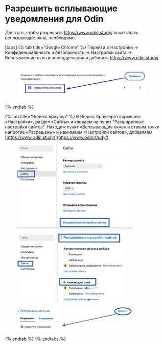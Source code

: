 # Разрешить всплывающие уведомления для Odin

Для того, чтобы разрешить https://www.odin.study/ показывать всплывающие окна, необходимо:

[tabs]
{% tab title="Google Chrome" %}
Перейти в Настройки -> Конфиденциальность и безопасность -> Настройки сайта -> Всплывающие окна и переадресация  и добавить  https://www.odin.study/

<figure><img src="../.gitbook/assets/image (167).png" alt=""><figcaption></figcaption></figure>
{% endtab %}

{% tab title="Яндекс.Браузер" %}
В Яндекс браузере открываем «Настройки», раздел «Сайты» и кликаем на пункт "Расширенные настройки сайтов". Находим пункт «Всплывающие окна» и ставим точку напротив «Разрешены» и нажимаем «Настройки сайтов», добавляем [https://www.odin.study/](https://www.odin.study/)

<figure><img src="../.gitbook/assets/image (168).png" alt="" width="375"><figcaption></figcaption></figure>

<figure><img src="../.gitbook/assets/image (172).png" alt="" width="356"><figcaption></figcaption></figure>

<figure><img src="../.gitbook/assets/image (171).png" alt="" width="375"><figcaption></figcaption></figure>
{% endtab %}
{% endtabs %}
